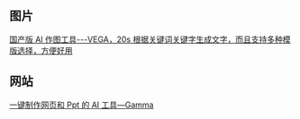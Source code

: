 ## 图片

[国产版 AI 作图工具---VEGA，20s 根据关键词关键字生成文字，而且支持多种模版选择，方便好用](https://rightbrain.art/)

## 网站

[一键制作网页和 Ppt 的 AI 工具—Gamma](https://twitter.com/MeetGamma)

##
